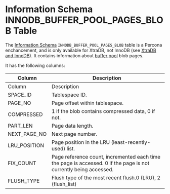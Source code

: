 
# Information Schema INNODB_BUFFER_POOL_PAGES_BLOB Table

The [Information Schema](../../../../../../../mariadb-internals/information-schema-plugins-show-and-flush-statements.md) `INNODB_BUFFER_POOL_PAGES_BLOB` table is a Percona enchancement, and is only available for XtraDB, not InnoDB (see [XtraDB and InnoDB](../../../../../../../../../general-resources/learning-and-training/training-and-tutorials/advanced-mariadb-articles/development-articles/quality/innodb-upgrade-tests/README.md)). It contains information about [buffer pool](../../../../../../../storage-engines/innodb/innodb-buffer-pool.md) blob pages.


It has the following columns:



| Column | Description |
| --- | --- |
| Column | Description |
| SPACE_ID | Tablespace ID. |
| PAGE_NO | Page offset within tablespace. |
| COMPRESSED | 1 if the blob contains compressed data, 0 if not. |
| PART_LEN | Page data length. |
| NEXT_PAGE_NO | Next page number. |
| LRU_POSITION | Page position in the LRU (least-recently-used) list. |
| FIX_COUNT | Page reference count, incremented each time the page is accessed. 0 if the page is not currently being accessed. |
| FLUSH_TYPE | Flush type of the most recent flush.0 (LRU), 2 (flush_list) |


